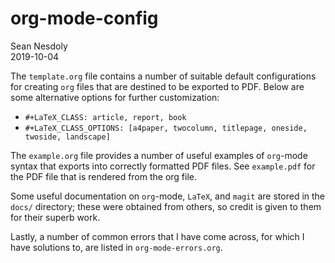 # org-mode-config
Sean Nesdoly  
2019-10-04

The `template.org` file contains a number of suitable default configurations for
creating `org` files that are destined to be exported to PDF. Below are some
alternative options for further customization:
- `#+LaTeX_CLASS: article, report, book`
- `#+LaTeX_CLASS_OPTIONS: [a4paper, twocolumn, titlepage, oneside, twoside,
  landscape]`

The `example.org` file provides a number of useful examples of `org`-mode syntax
that exports into correctly formatted PDF files. See `example.pdf` for the PDF
file that is rendered from the org file.

Some useful documentation on `org`-mode, `LaTeX`, and `magit` are stored in the
`docs/` directory; these were obtained from others, so credit is given to them
for their superb work.

Lastly, a number of common errors that I have come across, for which I have
solutions to, are listed in `org-mode-errors.org`.
